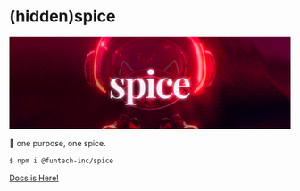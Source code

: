 # (hidden)spice

![spice](public/app-head.jpg)

🫚 one purpose, one spice.

```bash
$ npm i @funtech-inc/spice
```

[Docs is Here!](https://spice-beryl.vercel.app/)

